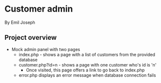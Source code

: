 # Customer admin

By Emil Joseph

## Project overview

- Mock admin panel with two pages
  - index.php - shows a page with a list of customers from the provided database
  - customer.php?id=n - shows a page with one customer who's id is 'n' 
    - Once visited, this page offers a link to go back to index.php
  - error.php displays an error message when database connection fails
